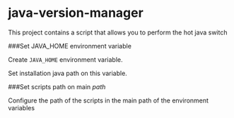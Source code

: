 # java-version-manager
This project contains a script that allows you to perform the hot java switch

###Set JAVA_HOME environment variable

Create `JAVA_HOME` environment variable.

Set installation java path on this variable.

###Set scripts path on main _path_

Configure the path of the scripts in the main path of the environment variables
